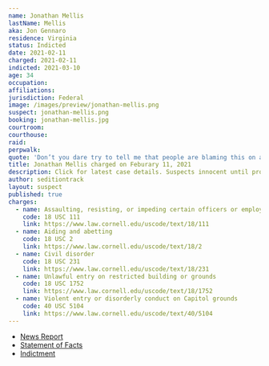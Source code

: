 ```yaml
---
name: Jonathan Mellis
lastName: Mellis
aka: Jon Gennaro
residence: Virginia
status: Indicted
date: 2021-02-11
charged: 2021-02-11
indicted: 2021-03-10
age: 34
occupation:
affiliations:
jurisdiction: Federal
image: /images/preview/jonathan-mellis.png
suspect: jonathan-mellis.png
booking: jonathan-mellis.jpg
courtroom:
courthouse:
raid:
perpwalk:
quote: 'Don’t you dare try to tell me that people are blaming this on antifa and BLM. We proudly take responsibility for storming the castle.'
title: Jonathan Mellis charged on Feburary 11, 2021
description: Click for latest case details. Suspects innocent until proven guilty.
author: seditiontrack
layout: suspect
published: true
charges:
  - name: Assaulting, resisting, or impeding certain officers or employees
    code: 18 USC 111
    link: https://www.law.cornell.edu/uscode/text/18/111
  - name: Aiding and abetting
    code: 18 USC 2
    link: https://www.law.cornell.edu/uscode/text/18/2
  - name: Civil disorder
    code: 18 USC 231
    link: https://www.law.cornell.edu/uscode/text/18/231
  - name: Unlawful entry on restricted building or grounds
    code: 18 USC 1752
    link: https://www.law.cornell.edu/uscode/text/18/1752
  - name: Violent entry or disorderly conduct on Capitol grounds
    code: 40 USC 5104
    link: https://www.law.cornell.edu/uscode/text/40/5104
---
```


- [News Report](https://www.washingtontimes.com/news/2021/feb/16/capitol-raider-boasted-facebook-proudly-storming-c/)
- [Statement of Facts](https://extremism.gwu.edu/sites/g/files/zaxdzs2191/f/Jonathan%20Gennaro%20Mellis%20Statement%20of%20Facts.pdf)
- [Indictment](https://www.justice.gov/usao-dc/case-multi-defendant/file/1377796/download)
